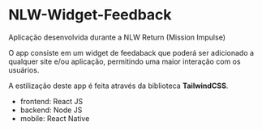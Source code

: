 # NLW-Widget-Feedback

Aplicação desenvolvida durante a NLW Return (Mission Impulse)

O app consiste em um widget de feedaback que poderá ser adicionado a qualquer site e/ou aplicação,
permitindo uma maior interação com os usuários.

A estilização deste app é feita através da biblioteca <strong>TailwindCSS</strong>.

<ul>
<li> frontend: React JS </li>
<li> backend: Node JS </li>
<li> mobile: React Native </li>
</ul>
